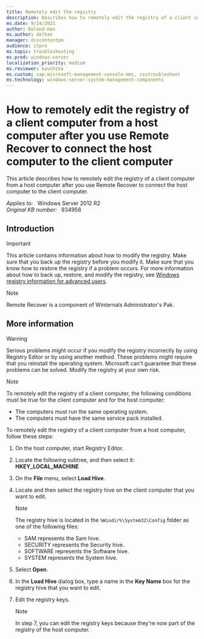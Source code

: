 ```yaml
---
title: Remotely edit the registry
description: Describes how to remotely edit the registry of a client computer from a host computer after you use Remote Recover to connect the host computer to the client computer.
ms.date: 9/24/2021
author: Deland-Han
ms.author: delhan
manager: dcscontentpm
audience: itpro
ms.topic: troubleshooting
ms.prod: windows-server
localization_priority: medium
ms.reviewer: kaushika
ms.custom: sap:microsoft-management-console-mmc, csstroubleshoot
ms.technology: windows-server-system-management-components
---
```

# How to remotely edit the registry of a client computer from a host computer after you use Remote Recover to connect the host computer to the client computer

This article describes how to remotely edit the registry of a client computer from a host computer after you use Remote Recover to connect the host computer to the client computer.

_Applies to:_ &nbsp; Windows Server 2012 R2  
_Original KB number:_ &nbsp; 934958

## Introduction

> [!IMPORTANT]
> This article contains information about how to modify the registry. Make sure that you back up the registry before you modify it. Make sure that you know how to restore the registry if a problem occurs. For more information about how to back up, restore, and modify the registry, see [Windows registry information for advanced users](https://support.microsoft.com/help/256986).

> [!NOTE]
> Remote Recover is a component of Winternals Administrator's Pak.

## More information

> [!WARNING]
> Serious problems might occur if you modify the registry incorrectly by using Registry Editor or by using another method. These problems might require that you reinstall the operating system. Microsoft can't guarantee that these problems can be solved. Modify the registry at your own risk.

> [!NOTE]
> To remotely edit the registry of a client computer, the following conditions must be true for the client computer and for the host computer:
>
> - The computers must run the same operating system.
> - The computers must have the same service pack installed.

To remotely edit the registry of a client computer from a host computer, follow these steps:

1. On the host computer, start Registry Editor.
2. Locate the following subtree, and then select it:  
   **HKEY_LOCAL_MACHINE**  
3. On the **File** menu, select **Load Hive**.
4. Locate and then select the registry hive on the client computer that you want to edit.

    > [!NOTE]
    > The registry hive is located in the `%Windir%\System32\Config` folder as one of the following files:
    >
    > - SAM represents the Sam hive.
    > - SECURITY represents the Security hive.
    > - SOFTWARE represents the Software hive.
    > - SYSTEM represents the System hive.

5. Select **Open**.
6. In the **Load Hive** dialog box, type a name in the **Key Name** box for the registry hive that you want to edit.
7. Edit the registry keys.
    > [!NOTE]
    > In step 7, you can edit the registry keys because they're now part of the registry of the host computer.
